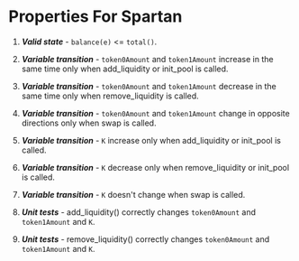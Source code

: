 # Properties For Spartan



1. ***Valid state*** - `balance(e)` <= `total()`.

2. ***Variable transition*** - `token0Amount` and `token1Amount` increase in the same time only when add_liquidity or init_pool is called.

3. ***Variable transition*** - `token0Amount` and `token1Amount` decrease in the same time only when remove_liquidity is called.

4. ***Variable transition*** - `token0Amount` and `token1Amount` change in opposite directions only when swap is called.

5. ***Variable transition*** - `K` increase  only when add_liquidity  or init_pool is called.

6. ***Variable transition*** - `K` decrease  only when remove_liquidity  or init_pool is called.

7. ***Variable transition*** - `K` doesn't change   when swap   is called.

9. ***Unit tests*** - add_liquidity() correctly changes `token0Amount` and `token1Amount` and `K`.

10. ***Unit tests*** - remove_liquidity() correctly changes `token0Amount` and `token1Amount` and `K`.




